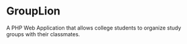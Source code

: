 # GroupLion

A PHP Web Application that allows college students to organize study groups with their classmates.
